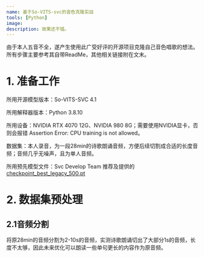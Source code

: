 ```yaml
---
name: 基于So-VITS-svc的音色克隆实战
tools: [Python]
image:
description: 效果还不错。
---
```


由于本人五音不全，遂产生使用此广受好评的开源项目克隆自己音色唱歌的想法。所有步骤主要参考其自带ReadMe，其他相关链接附在文末。

# 1. 准备工作

所用开源模型版本：So-VITS-SVC 4.1

所用解释器版本：Python 3.8.10

所用设备：NVIDIA RTX 4070 12G、NVIDIA 980 8G；需要使用NVIDIA显卡，否则会报错 Assertion Error: CPU training is not allowed。

数据集：本人录音，为一段28min的诗歌朗诵音频，方便后续切割成合适的长度音频；音频几乎无噪声，且为单人音频。

所用预先模型文件：Svc Develop Team 推荐及提供的[checkpoint_best_legacy_500.pt](https://ibm.box.com/s/z1wgl1stco8ffooyatzdwsqn2psd9lrr)

# 2. 数据集预处理

## 2.1音频分割

将原28min的音频分割为2-10s的音频，实测诗歌朗诵切出了大部分1s的音频，长度不太够，因此未来优化可以朗读一些单句更长的内容作为原音频。





